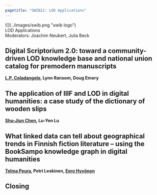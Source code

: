 ```yaml
---
pagetitle: "SWIB22: LOD Applications"
---
```



<div id="top">
<div class="column left">![](../images/swib.png "swib logo")</div>
<div class="column middle">LOD Applications</div>
<div class="column right  simply-countdown"></div>
</div>

<div id="prog">
<div>Moderators: Joachim Neubert, Julia Beck</div>

    



## Digital Scriptorium 2.0: toward a community-driven LOD knowledge base and national union catalog for premodern manuscripts

<b><u>L.P. Coladangelo</u>, Lynn Ransom, Doug Emery</b>



## The application of IIIF and LOD in digital humanities: a case study of the dictionary of wooden slips

<b><u>Shu-Jiun Chen</u>, Lu-Yen Lu</b>



## What linked data can tell about geographical trends in Finnish fiction literature – using the BookSampo knowledge graph in digital humanities

<b><u>Telma Peura</u>, Petri Leskinen, <u>Eero Hyvönen</u></b>



## Closing

<b></b>



</div>


<script src="../scripts/simplyCountdown.min.js"></script>
<script>
    simplyCountdown('.simply-countdown', {
            year: 2022, // required
            month: 12, // required
            day: 02, // required
            hours: 14, // Default is 0 [0-23] integer
            minutes: 00, // Default is 0 [0-59] integer
            seconds: 0, // Default is 0 [0-59] integer
            words: { //words displayed into the countdown
                days: { singular: 'day', plural: 'days' },
                hours: { singular: 'hour', plural: 'hours' },
                minutes: { singular: 'minute', plural: 'minutes' },
                seconds: { singular: 'second', plural: 'seconds' }
            },
            plural: true, //use plurals
            inline: true, //set to true to get an inline basic countdown like : 24 days, 4 hours, 2 minutes, 5 seconds
            inlineClass: 'simply-countdown-inline', //inline css span class in case of inline = true
            // in case of inline set to false
            enableUtc: true, //Use UTC or not - default : false
            onEnd: function() { return; }, //Callback on countdown end, put your own function here
            refresh: 1000, // default refresh every 1s
            sectionClass: 'simply-section', //section css class
            amountClass: 'simply-amount', // amount css class
            wordClass: 'simply-word', // word css class
            zeroPad: false,
            countUp: false
    });
</script>

